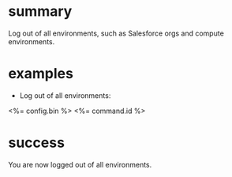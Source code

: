 # summary

Log out of all environments, such as Salesforce orgs and compute environments.  

# examples

- Log out of all environments:

 <%= config.bin %> <%= command.id %>
                                         
# success

You are now logged out of all environments.
